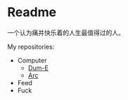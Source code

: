 # Readme
一个认为痛并快乐着的人生最值得过的人。

My repositories:
- Computer
  - [Dum-E](https://github.com/Hcpty/dum-e)
  - [Arc](https://github.com/Hcpty/arc)
- Feed
- Fuck
